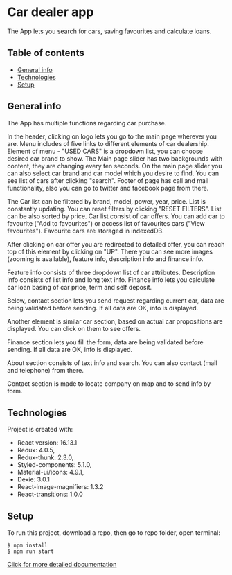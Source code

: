 # Car dealer app
The App lets you search for cars, saving favourites and calculate loans.
## Table of contents
* [General info](#general-info)
* [Technologies](#technologies)
* [Setup](#setup)

## General info
The App has multiple functions regarding car purchase.

In the header, clicking on logo lets you go to the main page wherever you are. Menu includes of five links to different elements of car dealership. Element of menu - "USED CARS" is a dropdown list, you can choose desired car brand to show. The Main page slider has two backgrounds with content, they are changing every ten seconds. On the main page slider you can also select car brand and car model which you desire to find. You can see list of cars after clicking "search". Footer of page has call and mail functionality, also you can go to twitter and facebook page from there.

The Car list can be filtered by brand, model, power, year, price. List is constantly updating. You can reset filters by clicking "RESET FILTERS". List can be also sorted by price. Car list consist of car offers. You can add car to favourite ("Add to favourites") or access list of favourites cars ("View favourites"). Favourite cars are storaged in indexedDB.

After clicking on car offer you are redirected to detailed offer, you can reach top of this element by clicking on "UP". There you can see more images (zooming is available), feature info, description info and finance info.

Feature info consists of three dropdown list of car attributes. Description info consists of list info and long text info. Finance info lets you calculate car loan basing of car price, term and self deposit.

Below, contact section lets you send request regarding current car, data are being validated before sending. If all data are OK, info is displayed.

Another element is similar car section, based on actual car propositions are displayed. You can click on them to see offers.

Finance section lets you fill the form, data are being validated before sending. If all data are OK, info is displayed.

About section consists of text info and search. You can also contact (mail and telephone) from there.

Contact section is made to locate company on map and to send info by form.


## Technologies
Project is created with:
* React version: 16.13.1
* Redux: 4.0.5,
* Redux-thunk: 2.3.0,
* Styled-components: 5.1.0,
* Material-ui/icons: 4.9.1,
* Dexie: 3.0.1
* React-image-magnifiers: 1.3.2
* React-transitions: 1.0.0
## Setup
To run this project, download a repo, then go to repo folder, open terminal:

```
$ npm install
$ npm run start
```

[Click for more detailed documentation](https://dariuszb94.github.io/Lux-cars/docs/index)
